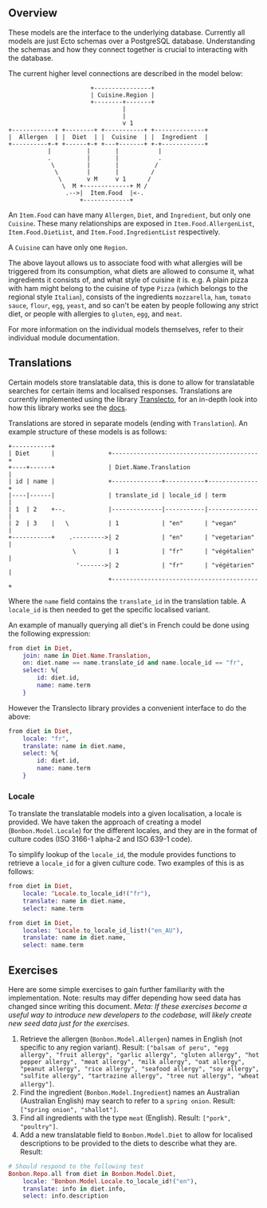 Overview
--------

These models are the interface to the underlying database. Currently all models are just Ecto schemas over a PostgreSQL database. Understanding the schemas and how they connect together is crucial to interacting with the database.


The current higher level connections are described in the model below:

```svgbob
                       +----------------+
                       | Cuisine.Region |
                       +--------+-------+
                                |
                                |
                                v 1
+------------+ +--------+ +-----------+ +--------------+
|  Allergen  | |  Diet  | |  Cuisine  | |  Ingredient  |
+----------+-+ +------+-+ +---+-------+ +-+------------+
           |          |       |           |
           .          |       |           .
            \         |       |          /
             \        |       |         /
              \       v M     v 1      /
               \  M +-------------+ M /
                .-->|  Item.Food  |<-.
                    +-------------+
```

An `Item.Food` can have many `Allergen`, `Diet`, and `Ingredient`, but only one `Cuisine`. These many relationships are exposed in `Item.Food.AllergenList`, `Item.Food.DietList`, and `Item.Food.IngredientList` respectively.

A `Cuisine` can have only one `Region`.


The above layout allows us to associate food with what allergies will be triggered from its consumption, what diets are allowed to consume it, what ingredients it consists of, and what style of cuisine it is. e.g. A plain pizza with ham might belong to the cuisine of type `Pizza` (which belongs to the regional style `Italian`), consists of the ingredients `mozzarella`, `ham`, `tomato sauce`, `flour`, `egg`, `yeast`, and so can't be eaten by people following any strict diet, or people with allergies to `gluten`, `egg`, and `meat`.

For more information on the individual models themselves, refer to their individual module documentation.


Translations
------------

Certain models store translatable data, this is done to allow for translatable searches for certain items and localised responses. Translations are currently implemented using the library [Translecto](https://github.com/ScrimpyCat/Translecto), for an in-depth look into how this library works see the [docs](https://hexdocs.pm/translecto/).

Translations are stored in separate models (ending with `Translation`). An example structure of these models is as follows:

```svgbob
+-----------+
| Diet      |               +-----------------------------------------+
+----+------+               | Diet.Name.Translation                   |
| id | name |               +--------------+-----------+--------------+
|----|------|               | translate_id | locale_id | term         |
| 1  | 2    +--.            |--------------|-----------|--------------|
| 2  | 3    |   \           | 1            | "en"      | "vegan"      |
+-----------+    .--------->| 2            | "en"      | "vegetarian" |
                  \         | 1            | "fr"      | "végétalien" |
                   '------->| 2            | "fr"      | "végétarien" |
                            +-----------------------------------------+
```

Where the `name` field contains the `translate_id` in the translation table. A `locale_id` is then needed to get the specific localised variant.

An example of manually querying all diet's in French could be done using the following expression:

```elixir
from diet in Diet,
    join: name in Diet.Name.Translation,
    on: diet.name == name.translate_id and name.locale_id == "fr",
    select: %{
        id: diet.id,
        name: name.term
    }
```

However the Translecto library provides a convenient interface to do the above:

```elixir
from diet in Diet,
    locale: "fr",
    translate: name in diet.name,
    select: %{
        id: diet.id,
        name: name.term
    }
```

### Locale

To translate the translatable models into a given localisation, a locale is provided. We have taken the approach of creating a model (`Bonbon.Model.Locale`) for the different locales, and they are in the format of culture codes (ISO 3166-1 alpha-2 and ISO 639-1 code).

To simplify lookup of the `locale_id`, the module provides functions to retrieve a `locale_id` for a given culture code. Two examples of this is as follows:

```elixir
from diet in Diet,
    locale: ^Locale.to_locale_id!("fr"),
    translate: name in diet.name,
    select: name.term

from diet in Diet,
    locales: ^Locale.to_locale_id_list!("en_AU"),
    translate: name in diet.name,
    select: name.term
```


Exercises
---------

Here are some simple exercises to gain further familiarity with the implementation. Note: results may differ depending how seed data has changed since writing this document. _Meta: If these exercises become a useful way to introduce new developers to the codebase, will likely create new seed data just for the exercises._

1. Retrieve the allergen (`Bonbon.Model.Allergen`) names in English (not specific to any region variant). Result: `["balsam of peru", "egg allergy", "fruit allergy", "garlic allergy", "gluten allergy", "hot pepper allergy", "meat allergy", "milk allergy", "oat allergy", "peanut allergy", "rice allergy", "seafood allergy", "soy allergy", "sulfite allergy", "tartrazine allergy", "tree nut allergy", "wheat allergy"]`.
2. Find the ingredient (`Bonbon.Model.Ingredient`) names an Australian (Australian English) may search to refer to a `spring onion`. Result: `["spring onion", "shallot"]`.
3. Find all ingredients with the type `meat` (English). Result: `["pork", "poultry"]`.
4. Add a new translatable field to `Bonbon.Model.Diet` to allow for localised descriptions to be provided to the diets to describe what they are. Result:
```elixir
# Should respond to the following test
Bonbon.Repo.all from diet in Bonbon.Model.Diet,
    locale: ^Bonbon.Model.Locale.to_locale_id!("en"),
    translate: info in diet.info,
    select: info.description
```
